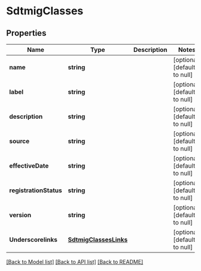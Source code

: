 # SdtmigClasses

## Properties
Name | Type | Description | Notes
------------ | ------------- | ------------- | -------------
**name** | **string** |  | [optional] [default to null]
**label** | **string** |  | [optional] [default to null]
**description** | **string** |  | [optional] [default to null]
**source** | **string** |  | [optional] [default to null]
**effectiveDate** | **string** |  | [optional] [default to null]
**registrationStatus** | **string** |  | [optional] [default to null]
**version** | **string** |  | [optional] [default to null]
**Underscorelinks** | [**SdtmigClassesLinks**](SdtmigClassesLinks.md) |  | [optional] [default to null]

[[Back to Model list]](../README.md#documentation-for-models) [[Back to API list]](../README.md#documentation-for-api-endpoints) [[Back to README]](../README.md)


